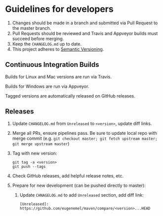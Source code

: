 Guidelines for developers
=========================

1.  Changes should be made in a branch and submitted via Pull Request to the
    master branch.
2.  Pull Requests should be reviewed and Travis and Appveyor builds must
    succeed before merging.
3.  Keep the `CHANGELOG.md` up to date.
4.  This project adheres to [Semantic Versioning](http://semver.org/).


Continuous Integration Builds
-----------------------------

Builds for Linux and Mac versions are run via Travis.

Builds for Windows are run via Appveyor.

Tagged versions are automatically released on GitHub releases.


Releases
--------

1.  Update `CHANGELOG.md` from `Unreleased` to `<version>`, update diff links.

2.  Merge all PRs, ensure pipelines pass. Be sure to update local repo with
    merge commit (e.g. `git checkout master; git fetch upstream master; git
        merge upstream master`)

3.  Tag with new version:
    ```
    git tag -a <version>
    git push --tags
    ```

4.  Check GitHub releases, add helpful release notes, etc.

5.  Prepare for new development (can be pushed directly to master):

    1.  Update `CHNAGELOG.md` to add `Unreleased` section, add diff link:
        ```
        [Unreleased]: https://github.com/eugenemel/maven/compare/<version>...HEAD
        ```
